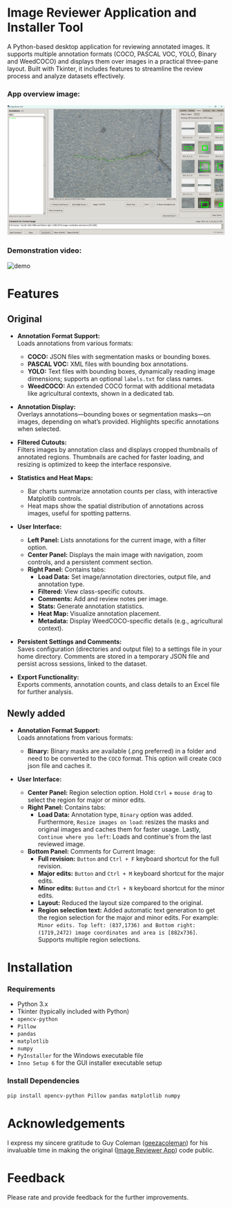 # Image Reviewer Application and Installer Tool

A Python-based desktop application for reviewing annotated images. It supports multiple annotation formats (COCO, PASCAL VOC, YOLO, Binary and WeedCOCO) and displays them over images in a practical three-pane layout. Built with Tkinter, it includes features to streamline the review process and analyze datasets effectively.

### App overview image:
![image](assets/overview.png)

### Demonstration video:
![demo](assets/demo.gif)

# Features

## Original

- **Annotation Format Support:**  
  Loads annotations from various formats:
    - **COCO:** JSON files with segmentation masks or bounding boxes.
    - **PASCAL VOC:** XML files with bounding box annotations.
    - **YOLO:** Text files with bounding boxes, dynamically reading image dimensions; supports an optional `labels.txt`
      for class names.
    - **WeedCOCO:** An extended COCO format with additional metadata like agricultural contexts, shown in a dedicated
      tab.

- **Annotation Display:**  
  Overlays annotations—bounding boxes or segmentation masks—on images, depending on what’s provided. Highlights specific
  annotations when selected.

- **Filtered Cutouts:**  
  Filters images by annotation class and displays cropped thumbnails of annotated regions. Thumbnails are cached for
  faster loading, and resizing is optimized to keep the interface responsive.

- **Statistics and Heat Maps:**
    - Bar charts summarize annotation counts per class, with interactive Matplotlib controls.
    - Heat maps show the spatial distribution of annotations across images, useful for spotting patterns.

- **User Interface:**
    - **Left Panel:** Lists annotations for the current image, with a filter option.
    - **Center Panel:** Displays the main image with navigation, zoom controls, and a persistent comment section.
    - **Right Panel:** Contains tabs:
        - **Load Data:** Set image/annotation directories, output file, and annotation type.
        - **Filtered:** View class-specific cutouts.
        - **Comments:** Add and review notes per image.
        - **Stats:** Generate annotation statistics.
        - **Heat Map:** Visualize annotation placement.
        - **Metadata:** Display WeedCOCO-specific details (e.g., agricultural context).

- **Persistent Settings and Comments:**  
  Saves configuration (directories and output file) to a settings file in your home directory. Comments are stored in a
  temporary JSON file and persist across sessions, linked to the dataset.

- **Export Functionality:**  
  Exports comments, annotation counts, and class details to an Excel file for further analysis.

## Newly added

- **Annotation Format Support:**  
  Loads annotations from various formats:
    - **Binary:** Binary masks are available (.png preferred) in a folder and need to be converted to the `COCO` format. This option will create `COCO` json file and caches it.
 
- **User Interface:**
    - **Center Panel:** Region selection option. Hold `Ctrl` + `mouse drag` to select the region for major or minor edits.
    - **Right Panel:** Contains tabs:
        - **Load Data:** Annotation type, `Binary` option was added. Furthermore, `Resize images on load`: resizes the masks and original images and caches them for faster usage. Lastly, `Continue where you left`: Loads and continue's from the last reviewed image.     
    - **Bottom Panel:** Comments for Current Image:
        - **Full revision:** `Button` and  `Ctrl + F` keyboard shortcut for the full revision.
        - **Major edits:** `Button` and  `Ctrl + M` keyboard shortcut for the major edits.
        - **Minor edits:** `Button` and  `Ctrl + N` keyboard shortcut for the minor edits.
        - **Layout:** Reduced the layout size compared to the original.
        - **Region selection text:** Added automatic text generation to get the region selection for the major and minor edits. For example: `Minor edits. Top left: (837,1736) and Bottom right: (1719,2472) image coordinates and area is [882x736]`. Supports multiple region selections.

# Installation

### Requirements

- Python 3.x
- Tkinter (typically included with Python)
- `opencv-python`
- `Pillow`
- `pandas`
- `matplotlib`
- `numpy`
- `PyInstaller` for the Windows executable file
- `Inno Setup 6` for the GUI installer executable setup

### Install Dependencies

```bash
pip install opencv-python Pillow pandas matplotlib numpy
```

# Acknowledgements
I express my sincere gratitude to Guy Coleman ([geezacoleman](https://github.com/geezacoleman)) for his invaluable time in making the original ([Image Reviewer App](https://github.com/geezacoleman/ImageReviewer)) code public.

# Feedback
Please rate and provide feedback for the further improvements.

